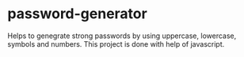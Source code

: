 # password-generator

Helps to genegrate strong passwords by using uppercase, lowercase, symbols and numbers. This project is done with help of javascript.
